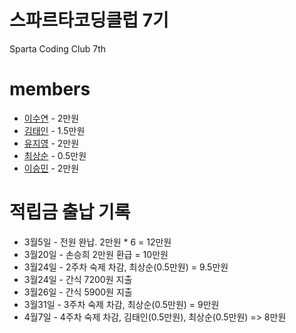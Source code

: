 # 스파르타코딩클럽 7기
Sparta Coding Club 7th

# members
* [이수연](https://github.com/moondust46) - 2만원
* [김태인](https://github.com/kti0940) - 1.5만원
* [유지영](https://github.com/jryoo0804) - 2만원
* [최상순](https://github.com/soooon95) - 0.5만원
* [이승민](https://github.com/wiily512824) - 2만원

# 적립금 출납 기록
* 3월5일 - 전원 완납. 2만원 * 6 = 12만원 
* 3월20일 - 손승희 2만원 환급 = 10만원
* 3월24일 - 2주차 숙제 차감, 최상순(0.5만원) = 9.5만원
* 3월24일 - 간식 7200원 지출
* 3월26일 - 간식 5900원 지출
* 3월31일 - 3주차 숙제 차감, 최상순(0.5만원) = 9만원
* 4월7일 - 4주차 숙제 차감, 김태인(0.5만원), 최상순(0.5만원) => 8만원
